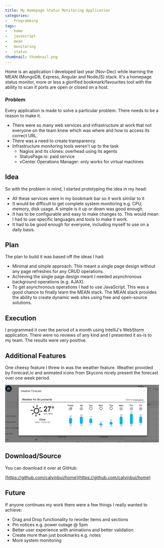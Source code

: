 ```yaml
---
title: My Homepage Status Monitoring Application
categories:
-   Programming
tags:
-   home
-   javascript
-   mean
-   monitoring
-   status
thumbnail: thumbnail.png
---
```


Home is an application I developed last year (Nov-Dec) while learning the MEAN (MongoDB, Express, Angular and NodeJS) stack. It's a homepage status monitor, more or less a glorified bookmark/favourites tool with the ability to scan if ports are open or closed on a host.

<!-- more -->

### Problem

Every application is made to solve a particular problem. There needs to be a reason to make it.

*   There were so many web services and infrastructure at work that not everyone on the team knew which was where and how to access its correct URL.
*   There was a need to create transparency.
*   Infrastructure monitoring tools weren't up to the task
    *   Nagios and its clones: overhead using its agents
    *   StatusPage.io: paid service
    *   vCenter Operations Manager: only works for virtual machines

## Idea

So with the problem in mind, I started prototyping the idea in my head:

*   All these services were in my bookmark bar so it work similar to it
*   It would be difficult to get complete system monitoring e.g. CPU, memory, disk usage. A simple is it up or down was good enough.
*   It has to be configurable and easy to make changes to. This would mean I had to use specific languages and tools to make it work.
*   It had to be good enough for everyone, including myself to use on a daily basis.

## Plan

The plan to build it was based off the ideas I had:

*   Minimal and simple approach. This meant a single page design without any page refreshes for any CRUD operations.
*   Achieving the single page design meant I needed asynchronous background operations (e.g. AJAX).
*   To get asynchronous operations I had to use JavaScript. This was a good chance to finally learn the MEAN stack. The MEAN stack provides the ability to create dynamic web sites using free and open-source solutions.

## Execution

I programmed it over the period of a month using IntelliJ's WebStorm application. There were no reviews of any kind and I presented it as-is to my team. The results were very positive.

## Additional Features

One cheesy feature I threw in was the weather feature. Weather provided by Forecast.io and animated icons from Skycons nicely present the forecast over one week period.

![weather](weather.png)

## Download/Source

You can download it over at GitHub:

[https://github.com/calvinbui/home](https://github.com/calvinbui/home)

## Future

If anyone continues my work there were a few things I really wanted to achieve:

*   Drag and Drop functionality to reorder items and sections
*   Pin notices e.g. power outage @ 5pm
*   Better user experience with animations and better validation
*   Create more than just bookmarks e.g. notes
*   More system monitoring
